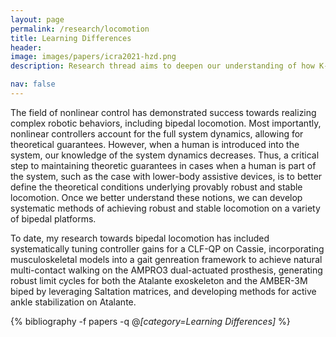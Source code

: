 ```yaml
---
layout: page
permalink: /research/locomotion
title: Learning Differences
header:
image: images/papers/icra2021-hzd.png
description: Research thread aims to deepen our understanding of how K-12 students with diverse levels of literacy proficiency exhibit differential use of language. This is achieved by leveraging influential educational theories, such as [Hayes 1996 Cognitive Model of Writing](https://www.taylorfrancis.com/chapters/edit/10.4324/9780203811122-2/new-framework-understanding-cognition-affect-writing-john-hayes) and [Berninger and Winn 2006 Not-so-simple-view of writing](https://books.google.com/books?hl=en&lr=&id=VT7YCz2G-iQC&oi=fnd&pg=PA96&dq=berninger+and+winn+2006+not-so-simple+view+of+writing&ots=Rc6LLjbZfC&sig=C54ssNGuW6O8DYzArCJj9jOeISs#v=onepage&q&f=false).

nav: false
---
```



The field of nonlinear control has demonstrated success towards realizing complex robotic behaviors, including bipedal locomotion. Most importantly, nonlinear controllers account for the full system dynamics, allowing for theoretical guarantees. However, when a human is introduced into the system, our knowledge of the system dynamics decreases. Thus, a critical step to maintaining theoretic guarantees in cases when a human is part of the system, such as the case with lower-body assistive devices, is to better define the theoretical conditions underlying provably robust and stable locomotion. Once we better understand these notions, we can develop systematic methods of achieving robust and stable locomotion on a variety of bipedal platforms.

To date, my research towards bipedal locomotion has included systematically tuning controller gains for a CLF-QP on Cassie, incorporating musculoskeletal models into a gait genreation framework to achieve natural multi-contact walking on the AMPRO3 dual-actuated prosthesis, generating robust limit cycles for both the Atalante exoskeleton and the AMBER-3M biped by leveraging Saltation matrices, and developing methods for active ankle stabilization on Atalante.

<div class="publications">

{% bibliography -f papers -q @*[category=Learning Differences]* %}

</div>
